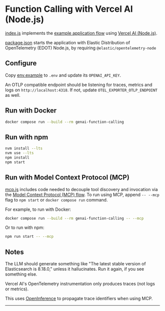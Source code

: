 # Function Calling with Vercel AI (Node.js)

[index.js](index.js) implements the [example application flow][flow] using
[Vercel AI (Node.js)][vercel-ai].

[package.json](package.json) starts the application with Elastic Distribution
of OpenTelemetry (EDOT) Node.js, by requiring `@elastic/opentelemetry-node`

## Configure

Copy [env.example](env.example) to `.env` and update its `OPENAI_API_KEY`.

An OTLP compatible endpoint should be listening for traces, metrics and logs on
`http://localhost:4318`. If not, update `OTEL_EXPORTER_OTLP_ENDPOINT` as well.

## Run with Docker

```bash
docker compose run --build --rm genai-function-calling
```

## Run with npm

```bash
nvm install --lts
nvm use --lts
npm install
npm start
```


## Run with Model Context Protocol (MCP)

[mcp.js](mcp.js) includes code needed to decouple tool discovery and invocation
via the [Model Context Protocol (MCP) flow][flow-mcp]. To run using MCP, append
`-- --mcp` flag to `npm start` or `docker compose run` command.

For example, to run with Docker:
```bash
docker compose run --build --rm genai-function-calling -- --mcp
```

Or to run with npm:
```bash
npm run start -- --mcp
```

## Notes

The LLM should generate something like "The latest stable version of
Elasticsearch is 8.18.0," unless it hallucinates. Run it again, if you see
something else.

Vercel AI's OpenTelemetry instrumentation only produces traces (not logs or
metrics).

This uses [OpenInference][openinference] to propagate trace identifiers when
using MCP.

---
[flow]: ../README.md#example-application-flow
[vercel-ai]: https://github.com/vercel/ai
[flow-mcp]: ../README.md#model-context-protocol-flow
[openinference]: https://github.com/Arize-ai/openinference/tree/main/js/packages/openinference-instrumentation-mcp

